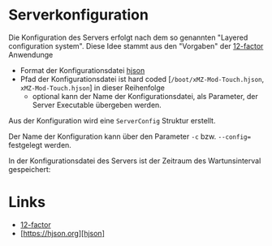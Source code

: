 # Serverkonfiguration
[Serverkonfiguraiton]: #serverkonfiguration

Die Konfiguration des Servers erfolgt nach dem so genannten "Layered configuration system". Diese Idee stammt aus den "Vorgaben" der [12-factor] Anwendunge


- Format der Konfigurationsdatei [hjson][hjson]
- Pfad der Konfigurationsdatei ist hard coded [`/boot/xMZ-Mod-Touch.hjson`, `xMZ-Mod-Touch.hjson`] in dieser Reihenfolge
  - optional kann der Name der Konfigurationsdatei, als Parameter, der Server Executable übergeben werden.

Aus der Konfiguration wird eine `ServerConfig` Struktur erstellt.

Der Name der Konfiguration kann über den Parameter `-c` bzw. `--config=` festgelegt werden.

In der Konfigurationsdatei des Servers ist der Zeitraum des Wartunsinterval
gespeichert:






# Links
[Links]: #links

- [12-factor]
- [https://hjson.org][hjson]


[12-factor]: https://12factor.net/config
[hjson]: https://hjson.org/
